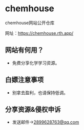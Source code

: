 # chemhouse

chemhouse网站公开仓库

网址：https://chemhouse.rth.app/

## 网站有何用？

- 免费分享化学学习资源。

## 白嫖注意事项

- 别拿去盈利，也请保持低调。

## 分享资源&侵权申诉

- 发送邮件→2899628763@qq.com
